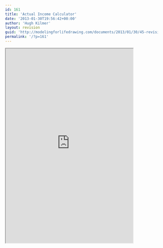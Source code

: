 ```yaml
---
id: 161
title: 'Actual Income Calculator'
date: '2013-01-30T19:56:42+00:00'
author: 'Hugh Kilmer'
layout: revision
guid: 'http://modelingforlifedrawing.com/documents/2013/01/30/45-revision-2/'
permalink: '/?p=161'
---
```


<iframe height="640" loading="lazy" src="http://modelingforlifedrawing.com/calculator/index.php" width="420"></iframe>